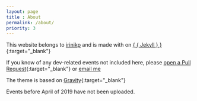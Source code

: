```yaml
---
layout: page
title : About
permalink: /about/
priority: 3
---
```


This website belongs to [irinikp](https://irinikp.com) and is made with <i class="fa fa-heart"></i> on [{ { Jekyll } }](http://jekyllrb.com){:target="_blank"}

If you know of any dev-related events not included here, please [open a Pull Request](https://github.com/irinikp/cretan-dev){:target="_blank"} or 
<a href="javascript:location='mailto:\u0069\u0072\u0069\u006e\u0069\u006b\u0070\u0040\u0070\u0072\u006f\u0074\u006f\u006e\u006d\u0061\u0069\u006c\u002e\u0063\u006f\u006d';void 0">email me</a> 

The theme is based on [Gravity](http://github.com/hemangsk/Gravity){:target="_blank"}

Events before April of 2019 have not been uploaded. 
